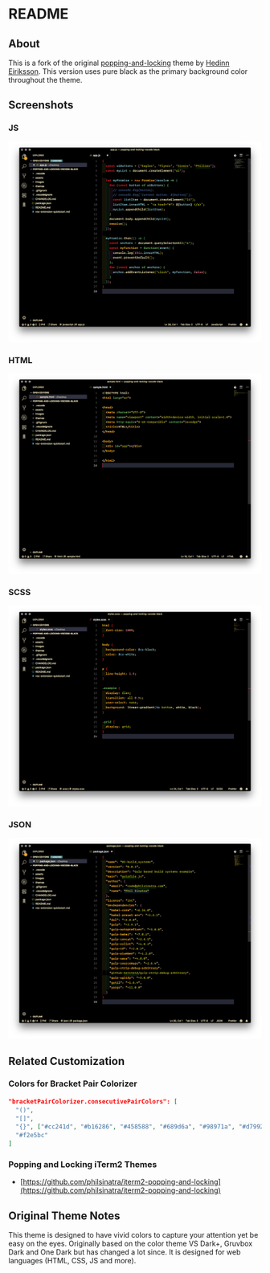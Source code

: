 # README

## About

This is a fork of the original [popping-and-locking](https://github.com/hedinne/popping-and-locking-vscode) theme by [Hedinn Eiriksson](https://github.com/hedinne). This version uses pure black as the primary background color throughout the theme.


## Screenshots

### JS

![js](images/js.png)

### HTML

![html](images/html.png)

### SCSS

![scss](images/scss.png)

### JSON

![json](images/json.png)

## Related Customization

### Colors for Bracket Pair Colorizer

```json
"bracketPairColorizer.consecutivePairColors": [
  "()",
  "[]",
  "{}", ["#cc241d", "#b16286", "#458588", "#689d6a", "#98971a", "#d79921"],
  "#f2e5bc"
]
```

### Popping and Locking iTerm2 Themes

- [https://github.com/philsinatra/iterm2-popping-and-locking](https://github.com/philsinatra/iterm2-popping-and-locking)

## Original Theme Notes

This theme is designed to have vivid colors to capture your attention yet be easy on the eyes. Originally based on the color theme VS Dark+, Gruvbox Dark and One Dark but has changed a lot since. It is designed for web languages (HTML, CSS, JS and more).